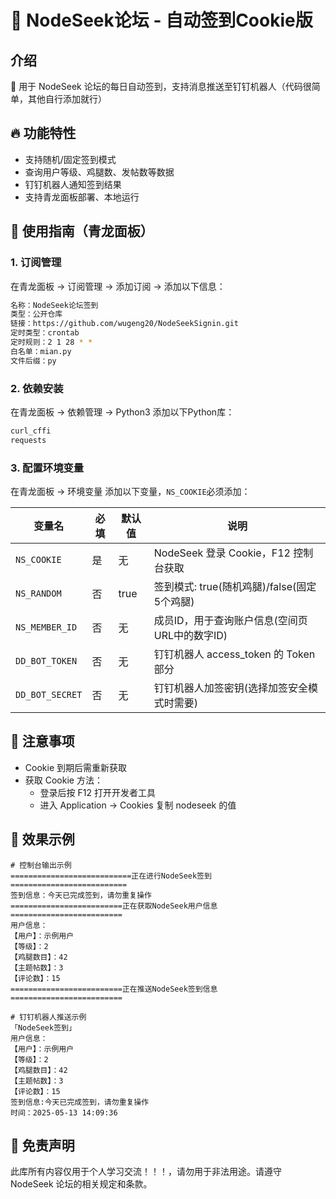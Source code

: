 # 🎉 NodeSeek论坛 - 自动签到Cookie版

## 介绍

📌 用于 NodeSeek 论坛的每日自动签到，支持消息推送至钉钉机器人（代码很简单，其他自行添加就行）

## 🔥 功能特性

- 支持随机/固定签到模式
- 查询用户等级、鸡腿数、发帖数等数据
- 钉钉机器人通知签到结果
- 支持青龙面板部署、本地运行

## 🚀 使用指南（青龙面板）

### 1. 订阅管理

在青龙面板 -> 订阅管理 -> 添加订阅 -> 添加以下信息：

```bash
名称：NodeSeek论坛签到
类型：公开仓库
链接：https://github.com/wugeng20/NodeSeekSignin.git
定时类型：crontab
定时规则：2 1 28 * *
白名单：mian.py
文件后缀：py
```

### 2. 依赖安装

在青龙面板 -> 依赖管理 -> Python3 添加以下Python库：

```bash
curl_cffi
requests
```

### 3. 配置环境变量

在青龙面板 -> 环境变量 添加以下变量，`NS_COOKIE`必须添加：

| 变量名            | 必填 | 默认值 | 说明                                          |
| ----------------- | ---- | ------ | --------------------------------------------- |
| `NS_COOKIE`     | 是   | 无     | NodeSeek 登录 Cookie，F12 控制台获取          |
| `NS_RANDOM`     | 否   | true   | 签到模式: true(随机鸡腿)/false(固定5个鸡腿)   |
| `NS_MEMBER_ID`  | 否   | 无     | 成员ID，用于查询账户信息(空间页URL中的数字ID) |
| `DD_BOT_TOKEN`  | 否   | 无     | 钉钉机器人 access_token 的 Token 部分         |
| `DD_BOT_SECRET` | 否   | 无     | 钉钉机器人加签密钥(选择加签安全模式时需要)    |

## 📝 注意事项

- Cookie 到期后需重新获取
- 获取 Cookie 方法：
  - 登录后按 F12 打开开发者工具
  - 进入 Application -> Cookies 复制 nodeseek 的值

## 📸 效果示例

```shell
# 控制台输出示例
===========================正在进行NodeSeek签到==========================
签到信息：今天已完成签到，请勿重复操作
=========================正在获取NodeSeek用户信息=========================
用户信息：
【用户】：示例用户
【等级】：2
【鸡腿数目】：42
【主题帖数】：3
【评论数】：15
=========================正在推送NodeSeek签到信息=========================
```

```shell
# 钉钉机器人推送示例
「NodeSeek签到」
用户信息：
【用户】：示例用户
【等级】：2
【鸡腿数目】：42
【主题帖数】：3
【评论数】：15
签到信息:今天已完成签到，请勿重复操作
时间：2025-05-13 14:09:36
```

## 📌 免责声明

此库所有内容仅用于个人学习交流！！！，请勿用于非法用途。请遵守 NodeSeek 论坛的相关规定和条款。
